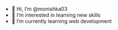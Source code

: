 - 👋 Hi, I’m @monishka03
- 👀 I’m interested in learning new skills
- 🌱 I’m currently learning web development


<!---
monishka03/monishka03 is a ✨ special ✨ repository because its `README.md` (this file) appears on your GitHub profile.
You can click the Preview link to take a look at your changes.
--->
